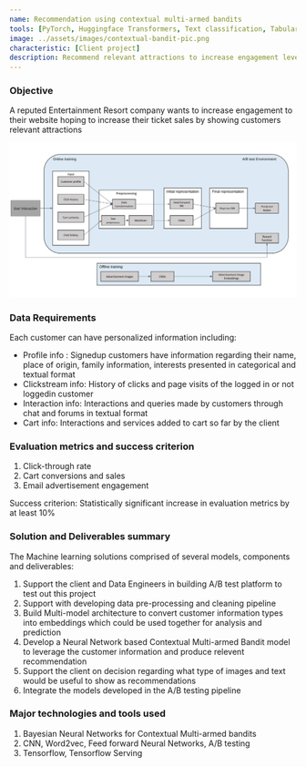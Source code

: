 ```yaml
---
name: Recommendation using contextual multi-armed bandits
tools: [PyTorch, Huggingface Transformers, Text classification, Tabular data]
image: ../assets/images/contextual-bandit-pic.png
characteristic: [Client project]
description: Recommend relevant attractions to increase engagement leveraging variety of customer context using Contextual multi-armed bandits
---
```

### Objective
A reputed Entertainment Resort company wants to increase engagement to their website hoping to increase their ticket sales by showing customers relevant attractions

![preview](../assets/images/contextual-bandit-pic.png)

### Data Requirements
Each customer can have personalized information including:
- Profile info : Signedup customers have information regarding their name, place of origin, family information, interests presented in categorical and textual format
- Clickstream info: History of clicks and page visits of the logged in or not loggedin customer
- Interaction info: Interactions and queries made by customers through chat and forums in textual format
- Cart info: Interactions and services added to cart so far by the client

### Evaluation metrics and success criterion
1. Click-through rate
2. Cart conversions and sales
3. Email advertisement engagement

Success criterion: Statistically significant increase in evaluation metrics by at least 10%

### Solution and Deliverables summary
The Machine learning solutions comprised of several models, components and deliverables:
1. Support the client and Data Engineers in building A/B test platform to test out this project
2. Support with developing data pre-processing and cleaning pipeline
3. Build Multi-model architecture to convert customer information types into embeddings which could be used together for analysis and prediction
4. Develop a Neural Network based Contextual Multi-armed Bandit model to leverage the customer information and produce relevent recommendation
5. Support the client on decision regarding what type of images and text would be useful to show as recommendations
6. Integrate the models developed in the A/B testing pipeline

### Major technologies and tools used
1. Bayesian Neural Networks for Contextual Multi-armed bandits
2. CNN, Word2vec, Feed forward Neural Networks, A/B testing
3. Tensorflow, Tensorflow Serving